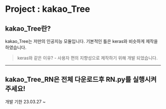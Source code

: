 # Project : kakao_Tree
kakao_Tree란?
--
kakao_Tree는 저만의 인공지능 모듈입니다.
기본적인 틀은 keras와 비슷하게 제작을 하였습니다.
> keras와 같은 이유? - 사용자 편의 지향성으로 제작하기 위해 개발 되었습니다.


---

kakao_Tree_RN은 전체 다운로드후 RN.py를 실행시켜 주세요!
--

개발 기한 23.03.27 ~
